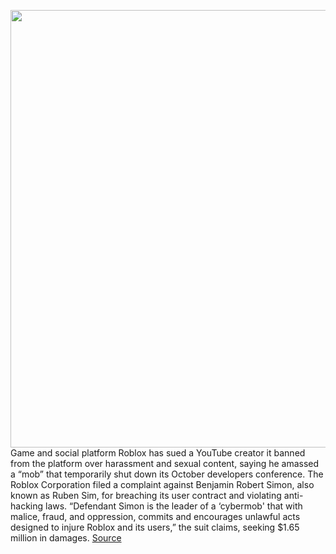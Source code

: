 <img src='https://cdn.vox-cdn.com/thumbor/BlI7u4BBGbZhmRxA1MilJq9sogs=/0x0:1920x1080/1200x800/filters:focal(807x387:1113x693)/cdn.vox-cdn.com/uploads/chorus_image/image/70187917/LNX_Concert_Old_Town_Road.0.png' width='700px' /><br/>
Game and social platform Roblox has sued a YouTube creator it banned from the platform over harassment and sexual content, saying he amassed a “mob” that temporarily shut down its October developers conference. The Roblox Corporation filed a complaint against Benjamin Robert Simon, also known as Ruben Sim, for breaching its user contract and violating anti-hacking laws. “Defendant Simon is the leader of a ‘cybermob' that with malice, fraud, and oppression, commits and encourages unlawful acts designed to injure Roblox and its users,” the suit claims, seeking $1.65 million in damages.
<a href='https://www.theverge.com/2021/11/24/22800526/roblox-lawsuit-benjamin-robert-simon-ruben-sim-harassment-rdc-shutdown-terrorism'> Source <a/>